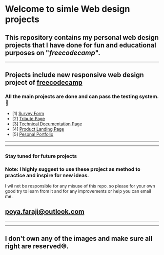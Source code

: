 # Welcome to simle Web design projects
## This repository contains my personal web design projects that I have done for fun and educational purposes on "*freecodecamp*". 
----

## Projects include new responsive web design project of [freecodecamp](https://www.freecodecamp.org/learn/2022/responsive-web-design/)

### All the main projects are done and can pass the testing system. 🦥 
- [1] [Survey Form](https://github.com/IWBTFY/Simple-Web-Design-Projects/tree/main/Responsive-web-design/Survey%20Form)
- [2] [Tribute Page](https://github.com/IWBTFY/Simple-Web-Design-Projects/tree/main/Responsive-web-design/Tribute%20Page)
- [3] [Technical Documentation Page](https://github.com/IWBTFY/Simple-Web-Design-Projects/tree/main/Responsive-web-design/Technical%20Documentation%20Page)
- [4] [Product Landing Page](https://github.com/IWBTFY/Simple-Web-Design-Projects/tree/main/Responsive-web-design/Product%20Landing%20Page/My%20Beast%20Product%20Landing%20Page)
- [5] [Pesonal Portfolio](https://github.com/IWBTFY/Simple-Web-Design-Projects/tree/main/Responsive-web-design/Product%20Landing%20Page/My%20Beast%20Product%20Landing%20Page)
---
---
### Stay tuned for future projects
### **Note:** I highly suggest to use these project as method to practice and inspire for  new ideas.
I wil not be responsible for any misuse of this repo. so please for your own good try to learn from it and for any improvements  or help you can email me:

## poya.faraji@outlook.com
-----------
-----------

## I don't own any of the images and make sure all right are reserved©. 
